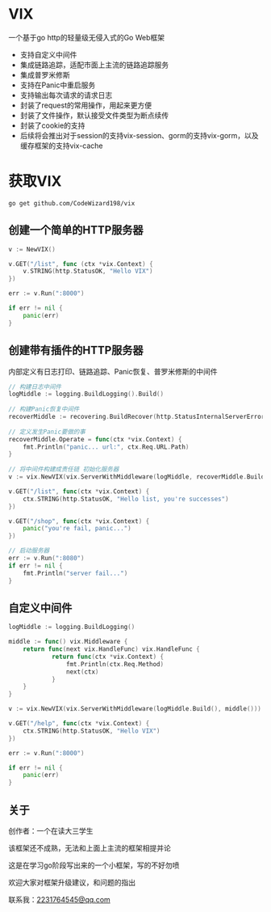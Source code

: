 # VIX
一个基于go http的轻量级无侵入式的Go Web框架
- 支持自定义中间件
- 集成链路追踪，适配市面上主流的链路追踪服务
- 集成普罗米修斯
- 支持在Panic中重启服务
- 支持输出每次请求的请求日志
- 封装了request的常用操作，用起来更方便
- 封装了文件操作，默认接受文件类型为断点续传
- 封装了cookie的支持
- 后续将会推出对于session的支持vix-session、gorm的支持vix-gorm，以及缓存框架的支持vix-cache

# 获取VIX
``go get github.com/CodeWizard198/vix``
## 创建一个简单的HTTP服务器
```Go
v := NewVIX()

v.GET("/list", func (ctx *vix.Context) {
    v.STRING(http.StatusOK, "Hello VIX")	
})

err := v.Run(":8000")

if err != nil {
    panic(err)	
}
```

## 创建带有插件的HTTP服务器
内部定义有日志打印、链路追踪、Panic恢复、普罗米修斯的中间件

```go
// 构建日志中间件 
logMiddle := logging.BuildLogging().Build()
		
// 构建Panic恢复中间件	
recoverMiddle := recovering.BuildRecover(http.StatusInternalServerError, []byte("you're panic"))
	
// 定义发生Panic要做的事
recoverMiddle.Operate = func(ctx *vix.Context) {
    fmt.Println("panic... url:", ctx.Req.URL.Path)
}
	
// 将中间件构建成责任链 初始化服务器
v := vix.NewVIX(vix.ServerWithMiddleware(logMiddle, recoverMiddle.Build()))

v.GET("/list", func(ctx *vix.Context) {
    ctx.STRING(http.StatusOK, "Hello list, you're successes")
})

v.GET("/shop", func(ctx *vix.Context) {
    panic("you're fail, panic...")
})

// 启动服务器
err := v.Run(":8080")
if err != nil {
    fmt.Println("server fail...")
}
```

## 自定义中间件
```go
logMiddle := logging.BuildLogging()

middle := func() vix.Middleware {
	return func(next vix.HandleFunc) vix.HandleFunc {
            return func(ctx *vix.Context) {
                fmt.Println(ctx.Req.Method)
                next(ctx)
            }
	}
}

v := vix.NewVIX(vix.ServerWithMiddleware(logMiddle.Build(), middle()))

v.GET("/help", func(ctx *vix.Context) {
    ctx.STRING(http.StatusOK, "Hello VIX")
})

err := v.Run(":8000")

if err != nil {
    panic(err)
}

```

## 关于
创作者：一个在读大三学生

该框架还不成熟，无法和上面上主流的框架相提并论

这是在学习go阶段写出来的一个小框架，写的不好勿喷

欢迎大家对框架升级建议，和问题的指出

联系我：2231764545@qq.com